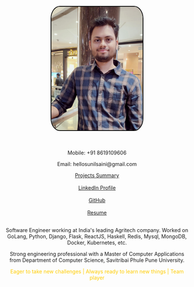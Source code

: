 <div style="height:500px;text-align:center;">
  <center>
    <img src="/images/my_pic.jpg" style="width:250px;border-radius:10%;border:2px solid #000;">
  </center>
  <br><br>
  <p>Mobile: +91 8619109606</p>
  <p>Email: hellosunilsaini@gmail.com</p>    
  <a href="https://bit.ly/3aJkt6q" target="_blank">Projects Summary</a><br><br>
  <a href="https://www.linkedin.com/in/hellosunilsaini" target="_blank">LinkedIn Profile<a>
  <br><br>
  <a href="https://github.com/HelloSunilSaini?tab=repositories" target="_blank">GitHub</a><br><br>
  <a href="https://bit.ly/3tuYTLI" target="_blank">Resume</a><br><br>
  <p>Software Engineer working at India's leading Agritech company. Worked on GoLang, Python, Django, Flask, ReactJS, Haskell, Redis, Mysql, MongoDB, Docker, Kubernetes, etc.</p>
  <p>Strong engineering professional with a Master of Computer Applications from Department of Computer Science, Savitribai Phule Pune University.</p>
  <p style="color:#ffcc00">Eager to take new challenges  |  Always ready to learn new things  |  Team player
  </p>
